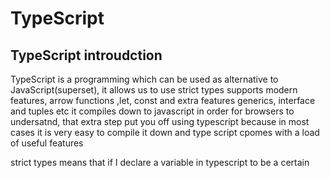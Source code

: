 # TypeScript


## TypeScript introudction
TypeScript is a programming which can be used as alternative to JavaScript(superset), it allows us to use strict types 
supports modern features, arrow functions ,let, const and extra features generics, interface and tuples etc 
it compiles down to javascript in order for browsers to undersatnd, that extra step put you off using typescript because in most cases it is very easy to compile it down and type script cpomes with a load of useful features 

strict types means that if I declare a variable in typescript to be a certain 

